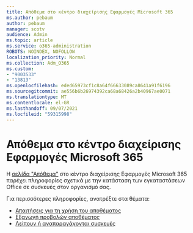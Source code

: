 ```yaml
---
title: Απόθεμα στο κέντρο διαχείρισης Εφαρμογές Microsoft 365
ms.author: pebaum
author: pebaum
manager: scotv
audience: Admin
ms.topic: article
ms.service: o365-administration
ROBOTS: NOINDEX, NOFOLLOW
localization_priority: Normal
ms.collection: Adm_O365
ms.custom:
- "9003533"
- "13813"
ms.openlocfilehash: eded65973cf1c8a64f66633089ca8641a91f6196
ms.sourcegitcommit: ae556b6b26974392ca68a68426a2b40967ae0071
ms.translationtype: MT
ms.contentlocale: el-GR
ms.lasthandoff: 09/07/2021
ms.locfileid: "59315998"
---
```

# <a name="inventory-in-microsoft-365-apps-admin-center"></a>Απόθεμα στο κέντρο διαχείρισης Εφαρμογές Microsoft 365

Η [σελίδα "Απόθεμα"](https://docs.microsoft.com/deployoffice/admincenter/inventory) στο κέντρο διαχείρισης Εφαρμογές Microsoft 365 παρέχει πληροφορίες σχετικά με την κατάσταση των εγκαταστάσεων Office σε συσκευές στον οργανισμό σας. 

Για περισσότερες πληροφορίες, ανατρέξτε στα θέματα:

- [Απαιτήσεις για τη χρήση του αποθέματος](https://docs.microsoft.com/deployoffice/admincenter/inventory#requirements-for-using-inventory)
- [Εξαγωγή προβολών αποθέματος](https://docs.microsoft.com/deployoffice/admincenter/inventory#export-inventory-views)
- [Λείπουν ή αναπαραγάγονται συσκευές](https://docs.microsoft.com/deployoffice/admincenter/inventory#missing-or-duplicate-devices)